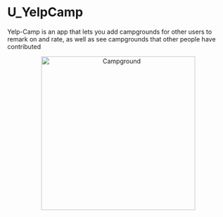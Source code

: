 # U_YelpCamp
Yelp-Camp is an app that lets you add campgrounds for other users to remark on and rate, as well as see campgrounds that other people have contributed
<a href="https://u-yelp-camp.herokuapp.com/">
 <div align="center">
  <img src="https://sv1.picz.in.th/images/2022/02/02/nLJeO9.jpg" width=350 alt="Campground">
 </div>
</a>
